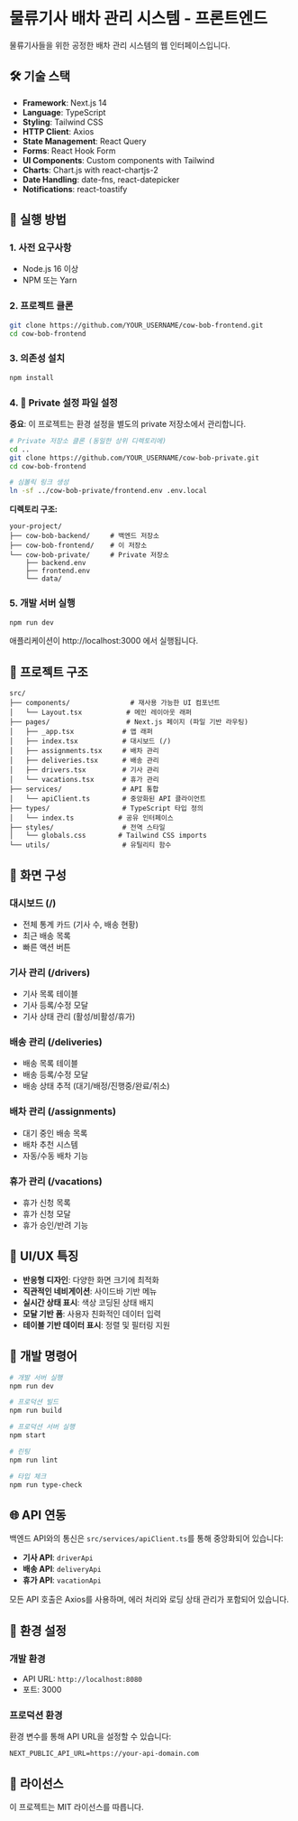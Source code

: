 # 물류기사 배차 관리 시스템 - 프론트엔드

물류기사들을 위한 공정한 배차 관리 시스템의 웹 인터페이스입니다.

## 🛠 기술 스택

- **Framework**: Next.js 14
- **Language**: TypeScript
- **Styling**: Tailwind CSS
- **HTTP Client**: Axios
- **State Management**: React Query
- **Forms**: React Hook Form
- **UI Components**: Custom components with Tailwind
- **Charts**: Chart.js with react-chartjs-2
- **Date Handling**: date-fns, react-datepicker
- **Notifications**: react-toastify

## 🚀 실행 방법

### 1. 사전 요구사항
- Node.js 16 이상
- NPM 또는 Yarn

### 2. 프로젝트 클론
```bash
git clone https://github.com/YOUR_USERNAME/cow-bob-frontend.git
cd cow-bob-frontend
```

### 3. 의존성 설치
```bash
npm install
```

### 4. 🔐 Private 설정 파일 설정
**중요**: 이 프로젝트는 환경 설정을 별도의 private 저장소에서 관리합니다.

```bash
# Private 저장소 클론 (동일한 상위 디렉토리에)
cd ..
git clone https://github.com/YOUR_USERNAME/cow-bob-private.git
cd cow-bob-frontend

# 심볼릭 링크 생성
ln -sf ../cow-bob-private/frontend.env .env.local
```

**디렉토리 구조:**
```
your-project/
├── cow-bob-backend/     # 백엔드 저장소
├── cow-bob-frontend/    # 이 저장소
└── cow-bob-private/     # Private 저장소
    ├── backend.env
    ├── frontend.env
    └── data/
```

### 5. 개발 서버 실행
```bash
npm run dev
```

애플리케이션이 http://localhost:3000 에서 실행됩니다.

## 📂 프로젝트 구조

```
src/
├── components/               # 재사용 가능한 UI 컴포넌트
│   └── Layout.tsx           # 메인 레이아웃 래퍼
├── pages/                   # Next.js 페이지 (파일 기반 라우팅)
│   ├── _app.tsx            # 앱 래퍼
│   ├── index.tsx           # 대시보드 (/)
│   ├── assignments.tsx     # 배차 관리
│   ├── deliveries.tsx      # 배송 관리
│   ├── drivers.tsx         # 기사 관리
│   └── vacations.tsx       # 휴가 관리
├── services/               # API 통합
│   └── apiClient.ts        # 중앙화된 API 클라이언트
├── types/                  # TypeScript 타입 정의
│   └── index.ts           # 공유 인터페이스
├── styles/                 # 전역 스타일
│   └── globals.css        # Tailwind CSS imports
└── utils/                  # 유틸리티 함수
```

## 📱 화면 구성

### 대시보드 (/)
- 전체 통계 카드 (기사 수, 배송 현황)
- 최근 배송 목록
- 빠른 액션 버튼

### 기사 관리 (/drivers)
- 기사 목록 테이블
- 기사 등록/수정 모달
- 기사 상태 관리 (활성/비활성/휴가)

### 배송 관리 (/deliveries)
- 배송 목록 테이블
- 배송 등록/수정 모달
- 배송 상태 추적 (대기/배정/진행중/완료/취소)

### 배차 관리 (/assignments)
- 대기 중인 배송 목록
- 배차 추천 시스템
- 자동/수동 배차 기능

### 휴가 관리 (/vacations)
- 휴가 신청 목록
- 휴가 신청 모달
- 휴가 승인/반려 기능

## 🎨 UI/UX 특징

- **반응형 디자인**: 다양한 화면 크기에 최적화
- **직관적인 네비게이션**: 사이드바 기반 메뉴
- **실시간 상태 표시**: 색상 코딩된 상태 배지
- **모달 기반 폼**: 사용자 친화적인 데이터 입력
- **테이블 기반 데이터 표시**: 정렬 및 필터링 지원

## 🔧 개발 명령어

```bash
# 개발 서버 실행
npm run dev

# 프로덕션 빌드
npm run build

# 프로덕션 서버 실행
npm start

# 린팅
npm run lint

# 타입 체크
npm run type-check
```

## 🌐 API 연동

백엔드 API와의 통신은 `src/services/apiClient.ts`를 통해 중앙화되어 있습니다:

- **기사 API**: `driverApi`
- **배송 API**: `deliveryApi`
- **휴가 API**: `vacationApi`

모든 API 호출은 Axios를 사용하며, 에러 처리와 로딩 상태 관리가 포함되어 있습니다.

## 🔧 환경 설정

### 개발 환경
- API URL: `http://localhost:8080`
- 포트: 3000

### 프로덕션 환경
환경 변수를 통해 API URL을 설정할 수 있습니다:
```env
NEXT_PUBLIC_API_URL=https://your-api-domain.com
```

## 📄 라이선스

이 프로젝트는 MIT 라이선스를 따릅니다.